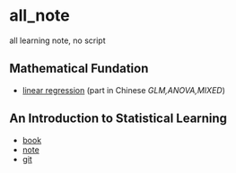# all_note
all learning note, no script
## Mathematical Fundation
- [linear regression](https://www.dropbox.com/s/hc6361o716xmbq4/LinearRegresion.pdf?dl=0) (part in Chinese *GLM,ANOVA,MIXED*)

## An Introduction to Statistical Learning
- [book](https://www.dropbox.com/s/c6zj1liwccwb6l4/ISLR%20First%20Printing.pdf?dl=0)
- [note](https://www.dropbox.com/s/ssn1idb3c41hth0/ISLRnote.pdf?dl=0)
- [git](https://github.com/xshii/ISLRInPython)
